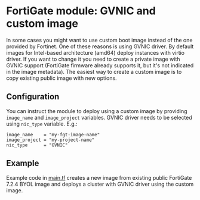 # FortiGate module: GVNIC and custom image

In some cases you might want to use custom boot image instead of the one provided by Fortinet. One of these reasons is using GVNIC driver. By default images for Intel-based architecture (amd64) deploy instances with virtio driver. If you want to change it you need to create a private image with GVNIC support (FortiGate firmware already supports it, but it's not indicated in the image metadata). The easiest way to create a custom image is to copy existing public image with new options.

## Configuration

You can instruct the module to deploy using a custom image by providing `image_name` and `image_project` variables. GVNIC driver needs to be selected using `nic_type` variable. E.g.:

```
image_name    = "my-fgt-image-name"
image_project = "my-project-name"
nic_type      = "GVNIC"
```

## Example

Example code in [main.tf](main.tf) creates a new image from existing public FortiGate 7.2.4 BYOL image and deploys a cluster with GVNIC driver using the custom image.
